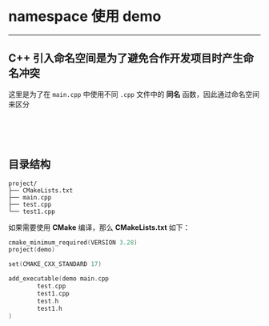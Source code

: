 # namespace 使用 demo

---

## C++ 引入命名空间是为了避免合作开发项目时产生命名冲突


这里是为了在 `main.cpp` 中使用不同 `.cpp` 文件中的 **同名** 函数，因此通过命名空间来区分

<br>
<br>
<br>

## 目录结构
```
project/
├── CMakeLists.txt
├── main.cpp
├── test.cpp
└── test1.cpp

```

如果需要使用 **CMake** 编译，那么 **CMakeLists.txt** 如下：

```cpp
cmake_minimum_required(VERSION 3.28)
project(demo)

set(CMAKE_CXX_STANDARD 17)

add_executable(demo main.cpp
        test.cpp
        test1.cpp
        test.h
        test1.h
)
```
